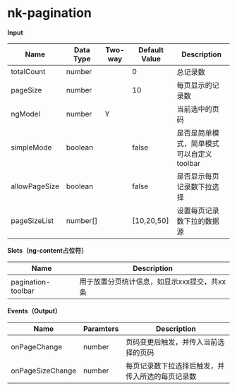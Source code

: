 # nk-pagination

**Input**

| Name          | Data Type | Two-way | Default Value | Description                               |
| ------------- | --------- | ------- | ------------- | ----------------------------------------- |
| totalCount    | number    |         | 0             | 总记录数                                  |
| pageSize      | number    |         | 10            | 每页显示的记录数                          |
| ngModel       | number    | Y       |               | 当前选中的页码                            |
| simpleMode    | boolean   |         | false         | 是否是简单模式，简单模式可以自定义toolbar |
| allowPageSize | boolean   |         | false         | 是否显示每页记录数下拉选择                |
| pageSizeList  | number[]  |         | [10,20,50]    | 设置每页记录数下拉的数据源                |
 
**Slots（ng-content占位符）**

| Name               | Description                                 |
| ------------------ | ------------------------------------------- |
| pagination-toolbar | 用于放置分页统计信息，如显示xxx提交，共xx条 |

**Events（Output）**

| Name             | Paramters | Description                                      |
| ---------------- | --------- | ------------------------------------------------ |
| onPageChange     | number    | 页码变更后触发，并传入当前选择的页码             |
| onPageSizeChange | number    | 每页记录数下拉选择后触发，并传入所选的每页记录数 |
